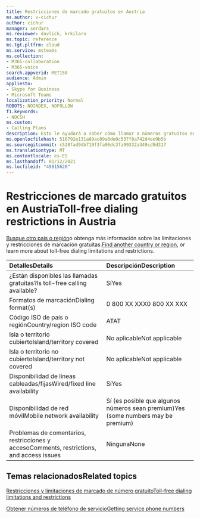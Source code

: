 ```yaml
---
title: Restricciones de marcado gratuitos en Austria
ms.author: v-cichur
author: cichur
manager: serdars
ms.reviewer: davlick, krkilaru
ms.topic: reference
ms.tgt.pltfrm: cloud
ms.service: msteams
ms.collection:
- M365-collaboration
- M365-voice
search.appverid: MET150
audience: Admin
appliesto:
- Skype for Business
- Microsoft Teams
localization_priority: Normal
ROBOTS: NOINDEX, NOFOLLOW
f1.keywords:
- NOCSH
ms.custom:
- Calling Plans
description: Esto le ayudará a saber cómo llamar a números gratuitos en cada país o región. Después de seleccionar el país o la región, se le llevará a una página específica del país que contiene detalles específicos, restricciones y límites para la disponibilidad del servicio gratuito cuando el servicio gratuito esté disponible. Los formatos o formatos de marcación muestran los códigos de acceso necesarios dentro de cada país o región para marcar el número gratuito.
ms.openlocfilehash: 510792e131a89ac09a0de0c537f8a742d4ee9b5b
ms.sourcegitcommit: c528fad9db719f3fa96dc3fa99332a349cd9d317
ms.translationtype: MT
ms.contentlocale: es-ES
ms.lasthandoff: 01/12/2021
ms.locfileid: "49815620"
---
```

# <a name="toll-free-dialing-restrictions-in-austria"></a><span data-ttu-id="77adb-105">Restricciones de marcado gratuitos en Austria</span><span class="sxs-lookup"><span data-stu-id="77adb-105">Toll-free dialing restrictions in Austria</span></span>

<span data-ttu-id="77adb-106">[Busque otro país o región](../toll-free-dialing-limitations-and-restrictions.md)o obtenga más información sobre las limitaciones y restricciones de marcación gratuitas.</span><span class="sxs-lookup"><span data-stu-id="77adb-106">[Find another country or region](../toll-free-dialing-limitations-and-restrictions.md), or learn more about toll-free dialing limitations and restrictions.</span></span>


|<span data-ttu-id="77adb-107">**Detalles**</span><span class="sxs-lookup"><span data-stu-id="77adb-107">**Details**</span></span>|<span data-ttu-id="77adb-108">**Descripción**</span><span class="sxs-lookup"><span data-stu-id="77adb-108">**Description**</span></span>|
|:-----|:-----|
|<span data-ttu-id="77adb-109">¿Están disponibles las llamadas gratuitas?</span><span class="sxs-lookup"><span data-stu-id="77adb-109">Is toll-free calling available?</span></span>  <br/> |<span data-ttu-id="77adb-110">Sí</span><span class="sxs-lookup"><span data-stu-id="77adb-110">Yes</span></span>  <br/> |
|<span data-ttu-id="77adb-111">Formatos de marcación</span><span class="sxs-lookup"><span data-stu-id="77adb-111">Dialing format(s)</span></span>  <br/> | <span data-ttu-id="77adb-112">0 800 XX XXX</span><span class="sxs-lookup"><span data-stu-id="77adb-112">0 800 XX XXX</span></span> <br>|
|<span data-ttu-id="77adb-113">Código ISO de país o región</span><span class="sxs-lookup"><span data-stu-id="77adb-113">Country/region ISO code</span></span>  <br/> |<span data-ttu-id="77adb-114">AT</span><span class="sxs-lookup"><span data-stu-id="77adb-114">AT</span></span>  <br/> |
|<span data-ttu-id="77adb-115">Isla o territorio cubierto</span><span class="sxs-lookup"><span data-stu-id="77adb-115">Island/territory covered</span></span>  <br/> |<span data-ttu-id="77adb-116">No aplicable</span><span class="sxs-lookup"><span data-stu-id="77adb-116">Not applicable</span></span>  <br/> |
|<span data-ttu-id="77adb-117">Isla o territorio no cubierto</span><span class="sxs-lookup"><span data-stu-id="77adb-117">Island/territory not covered</span></span>  <br/> | <span data-ttu-id="77adb-118">No aplicable</span><span class="sxs-lookup"><span data-stu-id="77adb-118">Not applicable</span></span>  <br/>  |
|<span data-ttu-id="77adb-119">Disponibilidad de líneas cableadas/fijas</span><span class="sxs-lookup"><span data-stu-id="77adb-119">Wired/fixed line availability</span></span>  <br/> |<span data-ttu-id="77adb-120">Sí</span><span class="sxs-lookup"><span data-stu-id="77adb-120">Yes</span></span>  <br/> |
|<span data-ttu-id="77adb-121">Disponibilidad de red móvil</span><span class="sxs-lookup"><span data-stu-id="77adb-121">Mobile network availability</span></span>  <br/> | <span data-ttu-id="77adb-122">Sí (es posible que algunos números sean premium)</span><span class="sxs-lookup"><span data-stu-id="77adb-122">Yes (some numbers may be premium)</span></span> <br/> |
|<span data-ttu-id="77adb-123">Problemas de comentarios, restricciones y acceso</span><span class="sxs-lookup"><span data-stu-id="77adb-123">Comments, restrictions, and access issues</span></span>  <br/> |<span data-ttu-id="77adb-124">Ninguna</span><span class="sxs-lookup"><span data-stu-id="77adb-124">None</span></span>  <br/> |

## <a name="related-topics"></a><span data-ttu-id="77adb-125">Temas relacionados</span><span class="sxs-lookup"><span data-stu-id="77adb-125">Related topics</span></span>

[<span data-ttu-id="77adb-126">Restricciones y limitaciones de marcado de número gratuito</span><span class="sxs-lookup"><span data-stu-id="77adb-126">Toll-free dialing limitations and restrictions</span></span>](../toll-free-dialing-limitations-and-restrictions.md)

[<span data-ttu-id="77adb-127">Obtener números de teléfono de servicio</span><span class="sxs-lookup"><span data-stu-id="77adb-127">Getting service phone numbers</span></span>](/microsoftteams/getting-service-phone-numbers)
